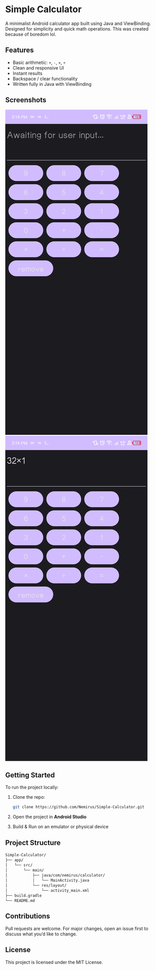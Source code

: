 # Simple Calculator
A minimalist Android calculator app built using Java and ViewBinding. Designed for simplicity and quick math operations.
This was created because of boredom lol.
## Features

- Basic arithmetic: `+`, `-`, `×`, `÷`
- Clean and responsive UI
- Instant results
- Backspace / clear functionality
- Written fully in Java with ViewBinding

## Screenshots

![ss1](ss1.jpg)
![ss2](ss2.jpg)

## Getting Started

To run the project locally:

1. Clone the repo:

   ```bash
   git clone https://github.com/Nemirus/Simple-Calculator.git
   ```

2. Open the project in **Android Studio**
3. Build & Run on an emulator or physical device

## Project Structure

```
Simple-Calculator/
├── app/
│   └── src/
│       └── main/
│           ├── java/com/nemirus/calculator/
│           │   └── MainActivity.java
│           └── res/layout/
│               └── activity_main.xml
├── build.gradle
└── README.md
```

## Contributions

Pull requests are welcome. For major changes, open an issue first to discuss what you’d like to change.

## License

This project is licensed under the MIT License.
